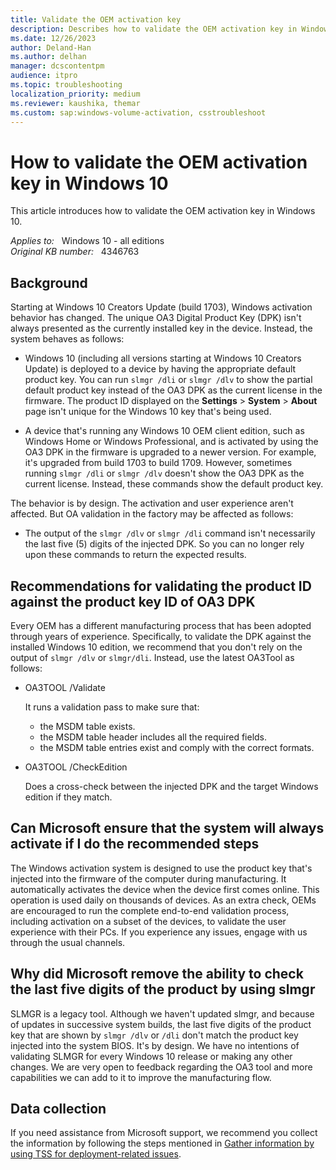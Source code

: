 ```yaml
---
title: Validate the OEM activation key
description: Describes how to validate the OEM activation key in Windows 10, version 1703 and later versions.
ms.date: 12/26/2023
author: Deland-Han
ms.author: delhan
manager: dcscontentpm
audience: itpro
ms.topic: troubleshooting
localization_priority: medium
ms.reviewer: kaushika, themar
ms.custom: sap:windows-volume-activation, csstroubleshoot
---
```

# How to validate the OEM activation key in Windows 10

This article introduces how to validate the OEM activation key in Windows 10.

_Applies to:_ &nbsp; Windows 10 - all editions  
_Original KB number:_ &nbsp; 4346763

## Background

Starting at Windows 10 Creators Update (build 1703), Windows activation behavior has changed. The unique OA3 Digital Product Key (DPK) isn't always presented as the currently installed key in the device. Instead, the system behaves as follows:

- Windows 10 (including all versions starting at Windows 10 Creators Update) is deployed to a device by having the appropriate default product key. You can run `slmgr /dli` or `slmgr /dlv` to show the partial default product key instead of the OA3 DPK as the current license in the firmware. The product ID displayed on the **Settings** > **System** > **About** page isn't unique for the Windows 10 key that's being used.

- A device that's running any Windows 10 OEM client edition, such as Windows Home or Windows Professional, and is activated by using the OA3 DPK in the firmware is upgraded to a newer version. For example, it's upgraded from build 1703 to build 1709. However, sometimes running `slmgr /dli` or `slmgr /dlv` doesn't show the OA3 DPK as the current license. Instead, these commands show the default product key.

The behavior is by design. The activation and user experience aren't affected. But OA validation in the factory may be affected as follows:

- The output of the `slmgr /dlv` or `slmgr /dli` command isn't necessarily the last five (5) digits of the injected DPK. So you can no longer rely upon these commands to return the expected results.

## Recommendations for validating the product ID against the product key ID of OA3 DPK

Every OEM has a different manufacturing process that has been adopted through years of experience. Specifically, to validate the DPK against the installed Windows 10 edition, we recommend that you don't rely on the output of `slmgr /dlv` or `slmgr/dli`. Instead, use the latest OA3Tool as follows:

- OA3TOOL /Validate

  It runs a validation pass to make sure that:

  - the MSDM table exists.
  - the MSDM table header includes all the required fields.
  - the MSDM table entries exist and comply with the correct formats.
- OA3TOOL /CheckEdition

  Does a cross-check between the injected DPK and the target Windows edition if they match.

## Can Microsoft ensure that the system will always activate if I do the recommended steps

The Windows activation system is designed to use the product key that's injected into the firmware of the computer during manufacturing. It automatically activates the device when the device first comes online. This operation is used daily on thousands of devices. As an extra check, OEMs are encouraged to run the complete end-to-end validation process, including activation on a subset of the devices, to validate the user experience with their PCs. If you experience any issues, engage with us through the usual channels.

## Why did Microsoft remove the ability to check the last five digits of the product by using slmgr

SLMGR is a legacy tool. Although we haven't updated slmgr, and because of updates in successive system builds, the last five digits of the product key that are shown by `slmgr /dlv` or `/dli` don't match the product key injected into the system BIOS. It's by design. We have no intentions of validating SLMGR for every Windows 10 release or making any other changes. We are very open to feedback regarding the OA3 tool and more capabilities we can add to it to improve the manufacturing flow.

## Data collection

If you need assistance from Microsoft support, we recommend you collect the information by following the steps mentioned in [Gather information by using TSS for deployment-related issues](../windows-troubleshooters/gather-information-using-tss-deployment.md).
